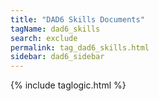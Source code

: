 ```yaml
---
title: "DAD6 Skills Documents"
tagName: dad6_skills
search: exclude
permalink: tag_dad6_skills.html
sidebar: dad6_sidebar
---
```

{% include taglogic.html %}
